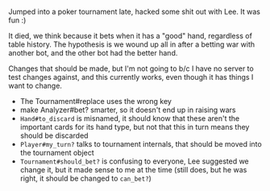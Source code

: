 Jumped into a poker tournament late, hacked some shit out with Lee. It was fun :)

It died, we think because it bets when it has a "good" hand, regardless of table history.
The hypothesis is we wound up all in after a betting war with another bot, and the other bot had the better hand.

Changes that should be made, but I'm not going to b/c I have no server to test
changes against, and this currently works, even though it has things I want to change.

* The Tournament#replace uses the wrong key
* make Analyzer#bet? smarter, so it doesn't end up in raising wars
* `Hand#to_discard` is misnamed, it should know that these aren't the important cards for its hand type, but not that this in turn means they should be discarded
* `Player#my_turn?` talks to tournament internals, that should be moved into the tournament object
* `Tournament#should_bet?` is confusing to everyone, Lee suggested we change it, but it made sense to me at the time (still does, but he was right, it should be changed to `can_bet?`)


